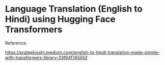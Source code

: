# Language Translation (English to Hindi) using Hugging Face Transformers

Reference:

https://prateekjoshi.medium.com/english-to-hindi-translation-made-simple-with-transformers-library-33f64f745552

